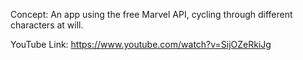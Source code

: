 Concept: An app using the free Marvel API, cycling through different characters at will.

YouTube Link: https://www.youtube.com/watch?v=SijOZeRkiJg

